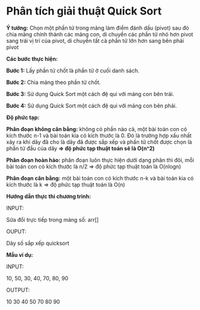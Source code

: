 # Phân tích giải thuật Quick Sort 

**Ý tưởng:** Chọn một phần tử trong mảng làm điểm đánh dấu (pivot) sau đó chia mảng chính thành các mảng con, di chuyển các phần tử nhỏ hơn pivot sang trái vị trí của pivot, di chuyển tất cả phần tử lớn hơn sang bên phải pivot

**Các bước thực hiện:**

**Bước 1:** Lấy phần tử chốt là phần tử ở cuối danh sách.

**Bước 2:** Chia mảng theo phần tử chốt.

**Bước 3:** Sử dụng Quick Sort một cách đệ qui với mảng con bên trái.

**Bước 4:** Sử dụng Quick Sort một cách đệ qui với mảng con bên phải.

**Độ phức tạp:**

**Phân đoạn không cân bằng:** không có phần nào cả, một bài toán con có kích thước n-1 và bài toán kia có kích thước là 0. Đó là trường hợp xấu nhất xảy ra khi dãy đã cho là dãy đã được sắp xếp và phần tử chốt được chọn là phần tử đầu của dãy **=> độ phức tạp thuật toán sẽ là O(n^2)**

**Phân đoạn hoàn hảo:** phân đoạn luôn thực hiện dưới dạng phân thì đôi, mỗi bài toán con có kích thước là n/2 => độ phức tạp thuật toán là O(nlogn)

**Phân đoạn cân bằng:** một bài toán con có kích thước n-k và bài toán kia có kích thước là k => độ phức tạp thuật toán là O(n)


**Hướng dẫn thực thi chương trình:** 

INPUT:

Sửa đổi trực tiếp trong mảng số: arr[]

OUPUT:

Dãy số sắp xếp quicksort


**Mẫu ví dụ:**

INPUT:

10, 50, 30, 40, 70, 80, 90


OUTPUT:

10 30 40 50 70 80 90
